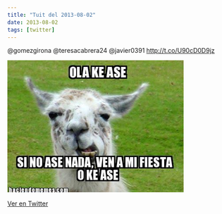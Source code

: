 ```yaml
---
title: "Tuit del 2013-08-02"
date: 2013-08-02
tags: [twitter]
---
```


@gomezgirona @teresacabrera24 @javier0391 http://t.co/U90cD0D9jz

![Imagen](/assets/images/363170043187572736-BQo9OumCMAAu9gO.jpg)

[Ver en Twitter](https://twitter.com/i/web/status/363170043187572736)
